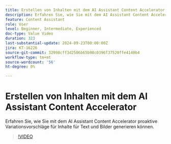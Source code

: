 ```yaml
---
title: Erstellen von Inhalten mit dem AI Assistant Content Accelerator
description: Erfahren Sie, wie Sie mit dem AI Assistant Content Accelerator proaktive Variationsvorschläge für Inhalte für Text und Bilder generieren können.
feature: Content Assistant
role: User
level: Beginner, Intermediate, Experienced
doc-type: Value Video
duration: 323
last-substantial-update: 2024-09-23T00:00:00Z
jira: KT-16226
source-git-commit: 32998cff3d2506b65b98c0396f37520ffe4140b4
workflow-type: tm+mt
source-wordcount: '56'
ht-degree: 0%

---
```



# Erstellen von Inhalten mit dem AI Assistant Content Accelerator

Erfahren Sie, wie Sie mit dem AI Assistant Content Accelerator proaktive Variationsvorschläge für Inhalte für Text und Bilder generieren können.

>[!VIDEO](https://video.tv.adobe.com/v/3434635/?learn=on)
